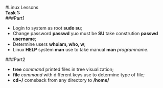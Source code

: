 #Linux Lessons<br/>
**Task 1:**<br/>
###Part1
   - Login to system as root **sudo su**;
   - Change password **passwd** yuo must be **SU** take constrution **passwd username**;
   - Determine users **whoiam, who, w**;
   - Linux **HELP** system **man** use to take manual **man** _programname_.<br/>
   
   
###Part2
   - **tree** _command_ printed files in tree visualization;
   - **file** _command_ with different keys use to determine type of file;
   - **cd~/** comeback from any directory to **/home/**
   


